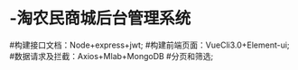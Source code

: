 # -淘农民商城后台管理系统
#构建接口文档：Node+express+jwt;
#构建前端页面：VueCli3.0+Element-ui;
#数据请求及拦截：Axios+Mlab+MongoDB
#分页和筛选;
